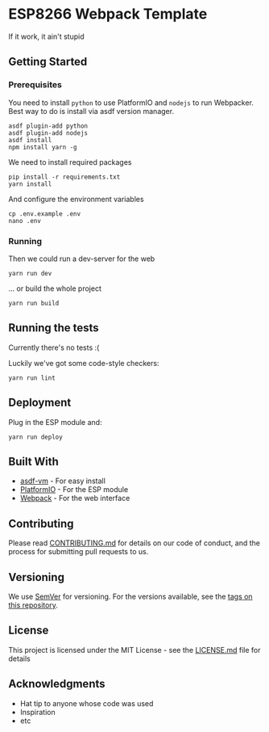 # ESP8266 Webpack Template

If it work, it ain't stupid

## Getting Started

### Prerequisites

You need to install `python` to use PlatformIO and `nodejs` to run Webpacker. Best way to do is install via asdf version manager.

```
asdf plugin-add python
asdf plugin-add nodejs
asdf install
npm install yarn -g
```

We need to install required packages

```
pip install -r requirements.txt
yarn install
```

And configure the environment variables

```
cp .env.example .env
nano .env
```

### Running

Then we could run a dev-server for the web

```
yarn run dev
```

... or build the whole project

```
yarn run build
```

## Running the tests

Currently there's no tests :(

Luckily we've got some code-style checkers:

```
yarn run lint
```

## Deployment

Plug in the ESP module and:

```
yarn run deploy
```

## Built With

* [asdf-vm](https://asdf-vm.com/) - For easy install
* [PlatformIO](https://platformio.org/) - For the ESP module
* [Webpack](https://webpack.js.org/) - For the web interface

## Contributing

Please read [CONTRIBUTING.md](CONTRIBUTING.md) for details on our code of conduct, and the process for submitting pull requests to us.

## Versioning

We use [SemVer](http://semver.org/) for versioning. For the versions available, see the [tags on this repository](https://github.com/kiskoza/esp8266-webpack/tags).

## License

This project is licensed under the MIT License - see the [LICENSE.md](LICENSE.md) file for details

## Acknowledgments

* Hat tip to anyone whose code was used
* Inspiration
* etc
